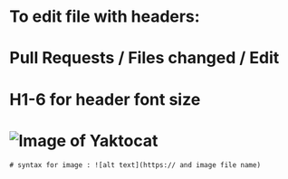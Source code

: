 # To edit file with headers:
# Pull Requests / Files changed / Edit
# H1-6 for header font size

# ![Image of Yaktocat](https://octodex.github.com/images/yaktocat.png)

```
# syntax for image : ![alt text](https:// and image file name)
```
